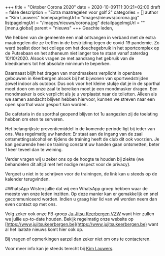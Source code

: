 +++
title = "Oktober Corona 2020"
date = 2020-10-09T11:30:21+02:00
draft = false
description = "Extra maatregelen voor golf 2"
categories = []
author = "Kim Lauwers"
homepageImgUrl = "images/nieuws/corona.jpg"
listpageImgUrl = "/images/nieuws/corona.jpg"
detailpageImgUrl = ""
[menu.global]
    parent = "nieuws"
+++
Geachte leden,

We hebben van de gemeente een mail ontvangen in verband met de extra maatregelen die ze treffen in de bestrijding tegen de covid-19 pandemie.
Zo werd beslist door het college om het douchegebruik in het sportcomplex op de Putsebaan en het atheneum niet langer toe te staan vanaf zaterdag 10/10/2020.
Alsook vragen ze met aandrang het gebruik van de kleedkamers tot het absolute minimum te beperken.
 
Daarnaast blijft het dragen van mondmaskers verplicht in openbare gebouwen in Keerbergen alsook bij het bijwonen van sportwedstrijden zowel indoor als outdoor.
Dus ook voor het kleine stukje dat je in de sporthal moet doen om onze zaal te bereiken moet je een mondmasker dragen.
Een mondmasker is ook verplicht als je u verplaatst naar de toiletten.
Alleen als we samen aandacht blijven hebben hiervoor, kunnen we streven naar een open sporthal waar gesport kan worden. 

De cafetaria in de sporthal geopend blijven tot 1u aangezien zij de toelating hebben om eten te serveren.

Het belangrijkste preventiemiddel in de komende periode ligt bij ieder van ons. 
Was regelmatig uw handen: Er staat aan de ingang van de zaal ontsmettingsalcohol en tijdens de training heeft de club dit ook voorzien.
Je kan gedurende heel de training constant uw handen gaan ontsmetten, beter 1 keer teveel dan te weining.

Verder vragen wij u zeker ons op de hoogte te houden bij ziekte (we behandelen dit altijd met het nodige respect voor de privacy).

Vergeet u niet in te schrijven voor de trainingen, de link kan u steeds op de kalender terugvinden.

#WhatsApp
Wisten jullie dat wij een WhatsApp groep hebben waar de meeste van onze leden inzitten.
Op deze manier kan er gemakkelijk en snel gecommuniceerd worden.
Indien u graag hier lid van wil worden neem dan even contact op met ons.


Volg zeker ook onze FB-groep [Ju-Jitsu Keerbergen VZW](https://www.facebook.com/groups/357231384348318/) want hier zullen we jullie up-to-date houden. Bekijk regelmatig onze website op [https://www.jujitsukeerbergen.be](https://www.jujitsukeerbergen.be) want al het laatste nieuws komt hier ook op.

Bij vragen of opmerkingen aarzel dan zeker niet om ons te contacteren.

Voor meer info kan je steeds terecht bij [Kim Lauwers](https://www.jujitsukeerbergen.be/trainers/#Kim_Lauwers).